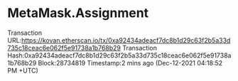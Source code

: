 # MetaMask.Assignment
Transaction URL:https://kovan.etherscan.io/tx/0xa92434adeacf7dc8b1d29c63f2b5a33d735c18ceac6e062f5e91738a1b768b29
Transaction Hash:0xa92434adeacf7dc8b1d29c63f2b5a33d735c18ceac6e062f5e91738a1b768b29
Block:28734819 
Timestamp:2 mins ago (Dec-12-2021 04:18:52 PM +UTC)
